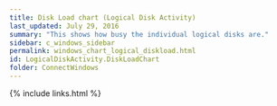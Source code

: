 ```yaml
---
title: Disk Load chart (Logical Disk Activity)
last_updated: July 29, 2016
summary: "This shows how busy the individual logical disks are."
sidebar: c_windows_sidebar
permalink: windows_chart_logical_diskload.html
id: LogicalDiskActivity.DiskLoadChart
folder: ConnectWindows
---
```





{% include links.html %}

